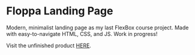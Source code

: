 # Floppa Landing Page
Modern, minimalist landing page as my last FlexBox course project. Made with easy-to-navigate HTML, CSS, and JS. Work in progress!

Visit the unfinished product [HERE](https://sebiram.github.io/basic-landing-page/).